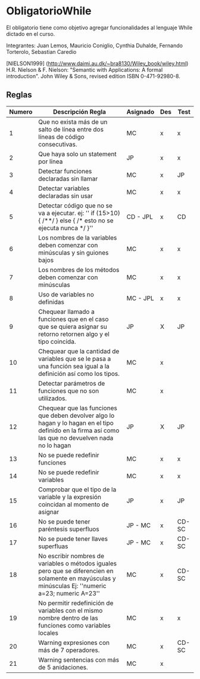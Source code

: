 # ObligatorioWhile

El obligatorio tiene como objetivo agregar funcionalidades al lenguaje While dictado en el curso. 

Integrantes: Juan Lemos, Mauricio Coniglio, Cynthia Duhalde, Fernando Torterolo, Sebastian Caredio

[NIELSON1999] (http://www.daimi.au.dk/~bra8130/Wiley_book/wiley.html)
H.R. Nielson & F. Nielson: "Semantic with Applications: A formal introduction". John Wiley & Sons, revised edition ISBN 0-471-92980-8.


## Reglas

| Numero | Descripción Regla | Asignado | Des | Test |
|--------|-------------------------------------------------------------------------------------------------------------------------------------------------------|----------|-----|-------|
| 1 | Que no exista más de un salto de línea entre dos líneas de código consecutivas. | MC | x | x |
| 2 | Que haya solo un statement por línea | JP | x | x |
| 3 | Detectar funciones declaradas sin llamar | MC | x |  JP|
| 4 | Detectar variables declaradas sin usar | MC | x |  x|
| 5 | Detectar código que no se va a ejecutar. ej: '' if (15>10) { /\*\*/ } else { /\* esto no se ejecuta nunca \*/ }'' | CD - JPL | x | CD |
| 6 | Los nombres de la variables deben comenzar con minúsculas y sin guiones bajos | MC | x | x |
| 7 | Los nombres de los métodos deben comenzar con minúsculas | MC | x | x |
| 8 | Uso de variables no definidas | MC - JPL | x | x |
| 9 | Chequear llamado a funciones que en el caso que se quiera asignar su retorno retornen algo y el tipo coincida. | JP | X | JP |
| 10 | Chequear que la cantidad de variables que se le pasa a una función sea igual a la definición así como los tipos. | MC | x |  |
| 11 | Detectar parámetros de funciones que no son utilizados. | MC | x |  |
| 12 | Chequear que las funciones que deben devolver algo lo hagan y lo hagan en el tipo definido en la firma así como las que no devuelven nada no lo hagan | JP | X | JP |
| 13 | No se puede redefinir funciones | MC | x | x |
| 14 | No se puede redefinir variables | MC | x | x |
| 15 | Comprobar que el tipo de la variable y la expresión coincidan al momento de asignar | JP | x | JP |
| 16 | No se puede tener paréntesis superfluos | JP - MC | x | CD-SC |
| 17 | No se puede tener llaves superfluas | JP - MC | x | CD-SC |
| 18 | No escribir nombres de variables o métodos iguales pero que se diferencien en solamente en mayúsculas y minúsculas Ej: ''numeric a=23; numeric A=23'' | MC | x | CD-SC |
| 19 | No permitir redefinición de variables con el mismo nombre dentro de las funciones como variables locales | MC | x | x |
| 20 | Warning expresiones con más de 7 operadores. | MC | x | CD-SC |
| 21 | Warning sentencias con más de 5 anidaciones. | MC | x |  |
